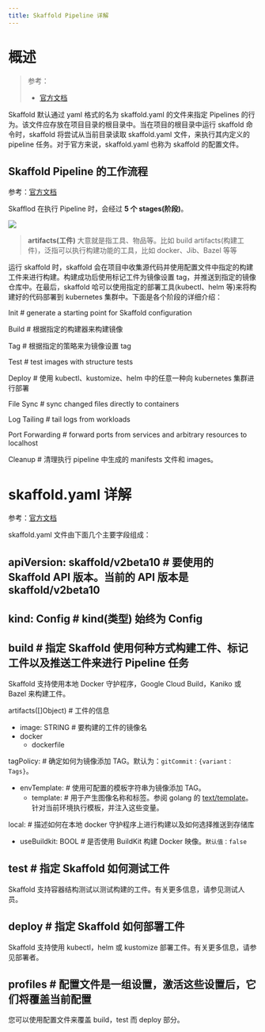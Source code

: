 ```yaml
---
title: Skaffold Pipeline 详解
---
```


# 概述

> 参考：
>
> - [官方文档](https://skaffold.dev/docs/design/config/)

Skaffold 默认通过 yaml 格式的名为 skaffold.yaml 的文件来指定 Pipelines 的行为。该文件应存放在项目目录的根目录中。当在项目的根目录中运行 skaffold 命令时，skaffold 将尝试从当前目录读取 skaffold.yaml 文件，来执行其内定义的 pipeline 任务。对于官方来说，skaffold.yaml 也称为 skaffold 的配置文件。

## Skaffold Pipeline 的工作流程

参考：[官方文档](https://skaffold.dev/docs/pipeline-stages/)

Skafflod 在执行 Pipeline 时，会经过 **5 个 stages(阶段)**。

![](https://notes-learning.oss-cn-beijing.aliyuncs.com/bxs72m/1616077584593-04a7412c-41f5-49e0-9eb5-bda9543222d7.jpeg)

> **artifacts(工件)** 大意就是指工具、物品等。比如 build artifacts(构建工件)，泛指可以执行构建功能的工具，比如 docker、Jib、Bazel 等等

运行 skaffold 时，skaffold 会在项目中收集源代码并使用配置文件中指定的构建工件来进行构建。构建成功后使用标记工件为镜像设置 tag，并推送到指定的镜像仓库中。在最后，skaffold 哈可以使用指定的部署工具(kubectl、helm 等)来将构建好的代码部署到 kubernetes 集群中。下面是各个阶段的详细介绍：

Init # generate a starting point for Skaffold configuration

Build # 根据指定的构建器来构建镜像

Tag # 根据指定的策略来为镜像设置 tag

Test # test images with structure tests

Deploy # 使用 kubectl、kustomize、helm 中的任意一种向 kubernetes 集群进行部署

File Sync # sync changed files directly to containers

Log Tailing # tail logs from workloads

Port Forwarding # forward ports from services and arbitrary resources to localhost

Cleanup # 清理执行 pipeline 中生成的 manifests 文件和 images。

# skaffold.yaml 详解

参考：[官方文档](https://skaffold.dev/docs/references/yaml/)

skaffold.yaml 文件由下面几个主要字段组成：

## apiVersion: skaffold/v2beta10 # 要使用的 Skaffold API 版本。当前的 API 版本是 skaffold/v2beta10

## kind: Config # kind(类型) 始终为 Config

## build # 指定 Skaffold 使用何种方式构建工件、标记工件以及推送工件来进行 Pipeline 任务

Skaffold 支持使用本地 Docker 守护程序，Google Cloud Build，Kaniko 或 Bazel 来构建工件。

artifacts([]Object) # 工件的信息

- image: STRING # 要构建的工件的镜像名
- docker
  - dockerfile

tagPolicy: # 确定如何为镜像添加 TAG。默认为：`gitCommit：{variant：Tags}`。

- envTemplate: # 使用可配置的模板字符串为镜像添加 TAG。
  - template: # 用于产生图像名称和标签。参阅 golang 的 [text/template](https://golang.org/pkg/text/template/)。针对当前环境执行模板，并注入这些变量。

local: # 描述如何在本地 docker 守护程序上进行构建以及如何选择推送到存储库

- useBuildkit: BOOL # 是否使用 BuildKit 构建 Docker 映像。`默认值：false`

## test # 指定 Skaffold 如何测试工件

Skaffold 支持容器结构测试以测试构建的工件。有关更多信息，请参见测试人员。

## deploy # 指定 Skaffold 如何部署工件

Skaffold 支持使用 kubectl，helm 或 kustomize 部署工件。有关更多信息，请参见部署者。

## profiles # 配置文件是一组设置，激活这些设置后，它们将覆盖当前配置

您可以使用配置文件来覆盖 build，test 而 deploy 部分。
